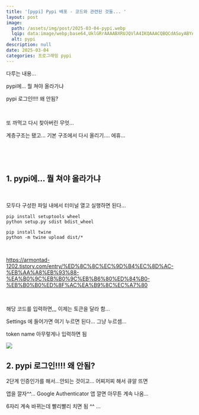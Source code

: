 ```yaml
---
title: '[pypi] Pypi 배포 - 코드와 관련된 것들... '
layout: post
image:
  path: /assets/img/post/2025-03-04-pypi.webp
  lqip: data:image/webp;base64,UklGRrAAAABXRUJQVlA4IKQAAACQBQCdASoyABYAPtFeqE8oJSOiLBVYAQAaCWUAyywIWlw+u5OJ6tM5ojrIWAz95bFiW5YuAAD+9Rlpm1Uliz+JDGWPzTQ9wafpvqWHdgpd/k4bMK58KQd9FR4fthICbnqnQJxMEeuKb6UF6w4VrJfqiqr1DxSlcdpNiaEBja+4/fmiJi/1ffVQhkAIyaegYLMGLhCkCx70F3cB+ohftgA/AwAAAA==
  alt: pypi
description: null
date: 2025-03-04
categories: 프로그래밍 pypi
---
```

다루는 내용... 

pypi에... 뭘 쳐야 올라가냐

pypi 로그인!!!! 왜 안됨?

​

또 까먹고 다시 찾아버린 무엇... 

계층구조는 됐고... 기본 구조에서 다시 올리기.... 에휴... 

​

​

## 1. pypi에... 뭘 쳐야 올라가냐

​

모두다 구성한 파일 내에서 터미널 열고 실행하면 된다...

```
pip install setuptools wheel
python setup.py sdist bdist_wheel
```
```
pip install twine
python -m twine upload dist/*

```
​

<https://armontad-1202.tistory.com/entry/%ED%8C%8C%EC%9D%B4%EC%8D%AC-%EB%AA%A8%EB%93%88-%EA%B0%9C%EB%B0%9C%EB%B6%80%ED%84%B0-%EB%B0%B0%ED%8F%AC%EA%B9%8C%EC%A7%80>


​

해당 코드를 입력하면,,, 이제는 토큰을 달라 함... 

 Settings 에 들어가면 여기 누르면 된다... 그냥 누르셈... 

token name 아무렇게나 입력하면 됨 

![](https://velog.velcdn.com/images/go00od/post/da7707e7-7074-4547-bf0f-ab6fe55fe45f/image.png)


## 2. pypi 로그인!!!! 왜 안됨?

2단계 인증인가를 해서...안되는 것이고... 어찌저찌 해서 큐알 뜨면 

앱을 깔자^^... Google Authenticator 앱 깔면 아무튼 계속 나옴... 

6자리 계속 바뀌는데 빨리빨리 치면 됨 ^^ ...